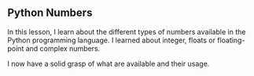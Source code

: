 ## Python Numbers

In this lesson, I learn about the different types of numbers available in the
Python programming language. I learned about integer, floats or floating-point
and complex numbers.

I now have a solid grasp of what are available and their usage.

